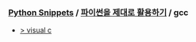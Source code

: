 ### [Python Snippets](../../README.md) / [파이썬을 제대로 활용하기](../README.md) / gcc 
- [>  visual c ](%20visual%20c%20)